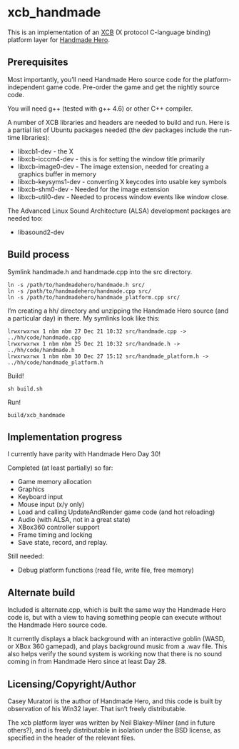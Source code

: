xcb_handmade
============

This is an implementation of an [XCB](http://xcb.freedesktop.org/) (X protocol
C-language binding) platform layer for [Handmade Hero](http://handmadehero.org/).

Prerequisites
-------------

Most importantly, you’ll need Handmade Hero source code for the
platform-independent game code.  Pre-order the game and get the nightly source
code.

You will need g++ (tested with g++ 4.6) or other C++ compiler.

A number of XCB libraries and headers are needed to build and run.  Here is a
partial list of Ubuntu packages needed (the dev packages include the run-time
libraries):

* libxcb1-dev - the X 
* libxcb-icccm4-dev - this is for setting the window title primarily
* libxcb-image0-dev - The image extension, needed for creating a graphics
  buffer in memory
* libxcb-keysyms1-dev - converting X keycodes into usable key symbols
* libxcb-shm0-dev - Needed for the image extension
* libxcb-util0-dev - Needed to process window events like window close.

The Advanced Linux Sound Architecture (ALSA) development packages are needed
too:

* libasound2-dev

Build process
-------------

Symlink handmade.h and handmade.cpp into the src directory.

    ln -s /path/to/handmadehero/handmade.h src/
    ln -s /path/to/handmadehero/handmade.cpp src/
    ln -s /path/to/handmadehero/handmade_platform.cpp src/

I’m creating a hh/ directory and unzipping the Handmade Hero source (and a
particular day) in there.  My symlinks look like this:

    lrwxrwxrwx 1 nbm nbm 27 Dec 21 10:32 src/handmade.cpp -> ../hh/code/handmade.cpp
    lrwxrwxrwx 1 nbm nbm 25 Dec 21 10:32 src/handmade.h -> ../hh/code/handmade.h
    lrwxrwxrwx 1 nbm nbm 30 Dec 27 15:12 src/handmade_platform.h -> ../hh/code/handmade_platform.h

Build!

    sh build.sh

Run!

    build/xcb_handmade

Implementation progress
-----------------------

I currently have parity with Handmade Hero Day 30!

Completed (at least partially) so far:

* Game memory allocation
* Graphics
* Keyboard input
* Mouse input (x/y only)
* Load and calling UpdateAndRender game code (and hot reloading)
* Audio (with ALSA, not in a great state)
* XBox360 controller support
* Frame timing and locking
* Save state, record, and replay.

Still needed:

* Debug platform functions (read file, write file, free memory)

Alternate build
---------------

Included is alternate.cpp, which is built the same way the Handmade Hero code
is, but with a view to having something people can execute without the
Handmade Hero source code.

It currently displays a black background with an interactive goblin (WASD, or
XBox 360 gamepad), and plays background music from a .wav file.  This also
helps verify the sound system is working now that there is no sound coming in
from Handmade Hero since at least Day 28.


Licensing/Copyright/Author
--------------------------

Casey Muratori is the author of Handmade Hero, and this code is built by
observation of his Win32 layer.  That isn’t freely distributable.

The xcb platform layer was written by Neil Blakey-Milner (and in future
others?), and is freely distributable in isolation under the BSD license, as
specified in the header of the relevant files.
